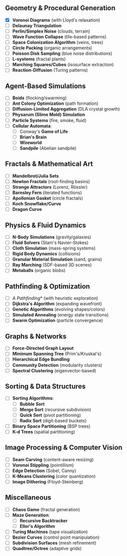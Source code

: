 ## Geometry & Procedural Generation
- [x] **Voronoi Diagrams** (with Lloyd's relaxation)  
- [ ] **Delaunay Triangulation**  
- [ ] **Perlin/Simplex Noise** (clouds, terrain)  
- [ ] **Wave Function Collapse** (tile-based patterns)  
- [ ] **Space Colonization Algorithm** (veins, trees)  
- [ ] **Circle Packing** (organic arrangements)  
- [ ] **Poisson Disk Sampling** (blue noise distributions)  
- [ ] **L-systems** (fractal plants)  
- [ ] **Marching Squares/Cubes** (isosurface extraction)  
- [ ] **Reaction-Diffusion** (Turing patterns)  

## Agent-Based Simulations
- [ ] **Boids** (flocking/swarming)  
- [ ] **Ant Colony Optimization** (path formation)  
- [ ] **Diffusion-Limited Aggregation** (DLA crystal growth)  
- [ ] **Physarum (Slime Mold) Simulation**  
- [ ] **Particle Systems** (fire, smoke, fluid)  
- [ ] **Cellular Automata**:
  - [ ] Conway's **Game of Life**  
  - [ ] **Brian's Brain**  
  - [ ] **Wireworld**  
  - [ ] **Sandpile** (Abelian sandpile)  

## Fractals & Mathematical Art
- [ ] **Mandelbrot/Julia Sets**  
- [ ] **Newton Fractals** (root-finding basins)  
- [ ] **Strange Attractors** (Lorenz, Rössler)  
- [ ] **Barnsley Fern** (iterated functions)  
- [ ] **Apollonian Gasket** (circle fractals)  
- [ ] **Koch Snowflake/Curve**  
- [ ] **Dragon Curve**  

## Physics & Fluid Dynamics
- [ ] **N-Body Simulations** (gravity/galaxies)  
- [ ] **Fluid Solvers** (Stam's Navier-Stokes)  
- [ ] **Cloth Simulation** (mass-spring systems)  
- [ ] **Rigid Body Dynamics** (collisions)  
- [ ] **Granular Material Simulation** (sand, grains)  
- [ ] **Ray Marching** (SDF-based 3D scenes)  
- [ ] **Metaballs** (organic blobs)  

## Pathfinding & Optimization
- [ ] **A* Pathfinding** (with heuristic exploration)  
- [ ] **Dijkstra's Algorithm** (expanding wavefront)  
- [ ] **Genetic Algorithms** (evolving shapes/colors)  
- [ ] **Simulated Annealing** (energy state transitions)  
- [ ] **Swarm Optimization** (particle convergence)  

## Graphs & Networks
- [ ] **Force-Directed Graph Layout**  
- [ ] **Minimum Spanning Tree** (Prim's/Kruskal's)  
- [ ] **Hierarchical Edge Bundling**  
- [ ] **Community Detection** (modularity clusters)  
- [ ] **Spectral Clustering** (eigenvector-based)  

## Sorting & Data Structures
- [ ] **Sorting Algorithms**:
  - [ ] **Bubble Sort**  
  - [ ] **Merge Sort** (recursive subdivision)  
  - [ ] **Quick Sort** (pivot partitioning)  
  - [ ] **Radix Sort** (digit-based buckets)  
- [ ] **Binary Space Partitioning** (BSP trees)  
- [ ] **K-d Trees** (spatial partitioning)  

## Image Processing & Computer Vision
- [ ] **Seam Carving** (content-aware resizing)  
- [ ] **Voronoi Stippling** (pointillism)  
- [ ] **Edge Detection** (Sobel, Canny)  
- [ ] **K-Means Clustering** (color quantization)  
- [ ] **Image Dithering** (Floyd-Steinberg)  

## Miscellaneous
- [ ] **Chaos Game** (fractal generation)  
- [ ] **Maze Generation**:
  - [ ] **Recursive Backtracker**  
  - [ ] **Eller's Algorithm**  
- [ ] **Turing Machines** (tape visualization)  
- [ ] **Bezier Curves** (control point manipulation)  
- [ ] **Subdivision Surfaces** (mesh refinement)  
- [ ] **Quadtree/Octree** (adaptive grids)  